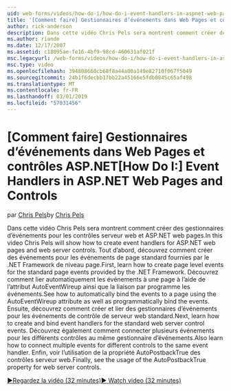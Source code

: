 ```yaml
---
uid: web-forms/videos/how-do-i/how-do-i-event-handlers-in-aspnet-web-pages-and-controls
title: '[Comment faire] Gestionnaires d’événements dans Web Pages et contrôles ASP.NET | Microsoft Docs'
author: rick-anderson
description: Dans cette vidéo Chris Pels sera montrent comment créer des gestionnaires d’événements pour les contrôles serveur web et ASP.NET web pages. Tout d’abord, découvrez comment créer la page événements de niveau f...
ms.author: riande
ms.date: 12/17/2007
ms.assetid: c18095ae-fe16-4bf9-98cd-460631af021f
msc.legacyurl: /web-forms/videos/how-do-i/how-do-i-event-handlers-in-aspnet-web-pages-and-controls
msc.type: video
ms.openlocfilehash: 394808660cb68f8a44a00a149e82710f067f5049
ms.sourcegitcommit: 24b1f6decbb17bb22a45166e5fdb0845c65af498
ms.translationtype: MT
ms.contentlocale: fr-FR
ms.lasthandoff: 03/01/2019
ms.locfileid: "57031456"
---
```

<a name="how-do-i-event-handlers-in-aspnet-web-pages-and-controls"></a><span data-ttu-id="2c35d-104">[Comment faire] Gestionnaires d’événements dans Web Pages et contrôles ASP.NET</span><span class="sxs-lookup"><span data-stu-id="2c35d-104">[How Do I:] Event Handlers in ASP.NET Web Pages and Controls</span></span>
====================
<span data-ttu-id="2c35d-105">par [Chris Pels](https://twitter.com/chrispels)</span><span class="sxs-lookup"><span data-stu-id="2c35d-105">by [Chris Pels](https://twitter.com/chrispels)</span></span>

<span data-ttu-id="2c35d-106">Dans cette vidéo Chris Pels sera montrent comment créer des gestionnaires d’événements pour les contrôles serveur web et ASP.NET web pages.</span><span class="sxs-lookup"><span data-stu-id="2c35d-106">In this video Chris Pels will show how to create event handlers for ASP.NET web pages and web server controls.</span></span> <span data-ttu-id="2c35d-107">Tout d’abord, découvrez comment créer des événements pour les événements de page standard fournies par le .NET Framework de niveau page.</span><span class="sxs-lookup"><span data-stu-id="2c35d-107">First, learn how to create page level events for the standard page events provided by the .NET Framework.</span></span> <span data-ttu-id="2c35d-108">Découvrez comment lier automatiquement les événements à une page à l’aide de l’attribut AutoEventWireup ainsi que la liaison par programme les événements.</span><span class="sxs-lookup"><span data-stu-id="2c35d-108">See how to automatically bind the events to a page using the AutoEventWireup attribute as well as programmatically bind the events.</span></span> <span data-ttu-id="2c35d-109">Ensuite, découvrez comment créer et lier des gestionnaires d’événements pour les événements de contrôle de serveur web standard.</span><span class="sxs-lookup"><span data-stu-id="2c35d-109">Next, learn how to create and bind event handlers for the standard web server control events.</span></span> <span data-ttu-id="2c35d-110">Découvrez également comment connecter plusieurs événements pour les différents contrôles au même gestionnaire d’événements.</span><span class="sxs-lookup"><span data-stu-id="2c35d-110">Also learn how to connect multiple events for different controls to the same event handler.</span></span> <span data-ttu-id="2c35d-111">Enfin, voir l’utilisation de la propriété AutoPostbackTrue des contrôles serveur web.</span><span class="sxs-lookup"><span data-stu-id="2c35d-111">Finally, see the usage of the AutoPostbackTrue property for web server controls.</span></span>

[<span data-ttu-id="2c35d-112">&#9654;Regardez la vidéo (32 minutes)</span><span class="sxs-lookup"><span data-stu-id="2c35d-112">&#9654; Watch video (32 minutes)</span></span>](https://channel9.msdn.com/Blogs/ASP-NET-Site-Videos/how-do-i-event-handlers-in-aspnet-web-pages-and-controls)

